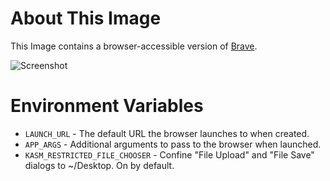# About This Image

This Image contains a browser-accessible version of [Brave](https://brave.com/).

![Screenshot][Image_Screenshot]

[Image_Screenshot]: https://f.hubspotusercontent30.net/hubfs/5856039/dockerhub/image-screenshots/brave.png "Image Screenshot"

# Environment Variables

* `LAUNCH_URL` - The default URL the browser launches to when created.
* `APP_ARGS` - Additional arguments to pass to the browser when launched.
* `KASM_RESTRICTED_FILE_CHOOSER` - Confine "File Upload" and "File Save"
  dialogs to ~/Desktop. On by default.
